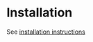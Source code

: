 # Installation

See [installation instructions](https://github.com/JulianCataldo/content-components#installation)
